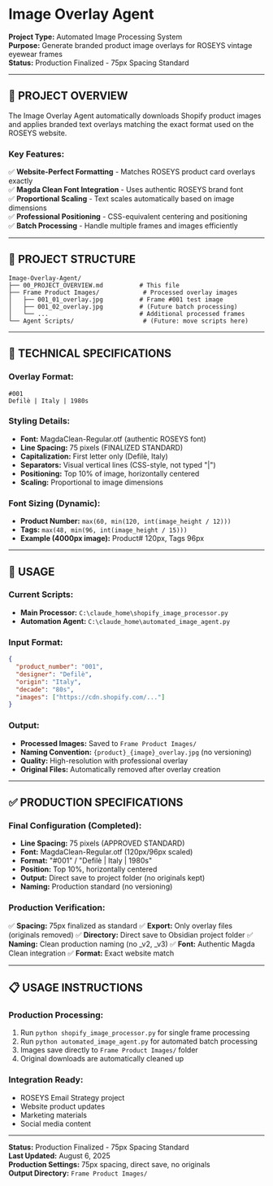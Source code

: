 # Image Overlay Agent

**Project Type:** Automated Image Processing System  
**Purpose:** Generate branded product image overlays for ROSEYS vintage eyewear frames  
**Status:** Production Finalized - 75px Spacing Standard  

---

## **🎯 PROJECT OVERVIEW**

The Image Overlay Agent automatically downloads Shopify product images and applies branded text overlays matching the exact format used on the ROSEYS website.

### **Key Features:**
✅ **Website-Perfect Formatting** - Matches ROSEYS product card overlays exactly  
✅ **Magda Clean Font Integration** - Uses authentic ROSEYS brand font  
✅ **Proportional Scaling** - Text scales automatically based on image dimensions  
✅ **Professional Positioning** - CSS-equivalent centering and positioning  
✅ **Batch Processing** - Handle multiple frames and images efficiently  

---

## **📁 PROJECT STRUCTURE**

```
Image-Overlay-Agent/
├── 00_PROJECT_OVERVIEW.md          # This file
├── Frame Product Images/            # Processed overlay images
│   ├── 001_01_overlay.jpg          # Frame #001 test image
│   ├── 001_02_overlay.jpg          # (Future batch processing)
│   └── ...                         # Additional processed frames
└── Agent Scripts/                   # (Future: move scripts here)
```

---

## **🔧 TECHNICAL SPECIFICATIONS**

### **Overlay Format:**
```
#001
Defilè | Italy | 1980s
```

### **Styling Details:**
- **Font:** MagdaClean-Regular.otf (authentic ROSEYS font)
- **Line Spacing:** 75 pixels (FINALIZED STANDARD)
- **Capitalization:** First letter only (Defilè, Italy)
- **Separators:** Visual vertical lines (CSS-style, not typed "|")
- **Positioning:** Top 10% of image, horizontally centered
- **Scaling:** Proportional to image dimensions

### **Font Sizing (Dynamic):**
- **Product Number:** `max(60, min(120, int(image_height / 12)))`
- **Tags:** `max(48, min(96, int(image_height / 15)))`
- **Example (4000px image):** Product# 120px, Tags 96px

---

## **🚀 USAGE**

### **Current Scripts:**
- **Main Processor:** `C:\claude_home\shopify_image_processor.py`
- **Automation Agent:** `C:\claude_home\automated_image_agent.py`

### **Input Format:**
```json
{
  "product_number": "001",
  "designer": "Defilè",
  "origin": "Italy", 
  "decade": "80s",
  "images": ["https://cdn.shopify.com/..."]
}
```

### **Output:**
- **Processed Images:** Saved to `Frame Product Images/`
- **Naming Convention:** `{product}_{image}_overlay.jpg` (no versioning)
- **Quality:** High-resolution with professional overlay
- **Original Files:** Automatically removed after overlay creation

---

## **✅ PRODUCTION SPECIFICATIONS**

### **Final Configuration (Completed):**
- **Line Spacing:** 75 pixels (APPROVED STANDARD)
- **Font:** MagdaClean-Regular.otf (120px/96px scaled)
- **Format:** "#001" / "Defilè | Italy | 1980s"
- **Position:** Top 10%, horizontally centered
- **Output:** Direct save to project folder (no originals kept)
- **Naming:** Production standard (no versioning)

### **Production Verification:**
✅ **Spacing:** 75px finalized as standard
✅ **Export:** Only overlay files (originals removed)
✅ **Directory:** Direct save to Obsidian project folder
✅ **Naming:** Clean production naming (no _v2, _v3)
✅ **Font:** Authentic Magda Clean integration
✅ **Format:** Exact website match  

---

## **📋 USAGE INSTRUCTIONS**

### **Production Processing:**
1. Run `python shopify_image_processor.py` for single frame processing
2. Run `python automated_image_agent.py` for automated batch processing
3. Images save directly to `Frame Product Images/` folder
4. Original downloads are automatically cleaned up

### **Integration Ready:**
- ROSEYS Email Strategy project
- Website product updates
- Marketing materials
- Social media content

---

**Status:** Production Finalized - 75px Spacing Standard  
**Last Updated:** August 6, 2025  
**Production Settings:** 75px spacing, direct save, no originals  
**Output Directory:** `Frame Product Images/`